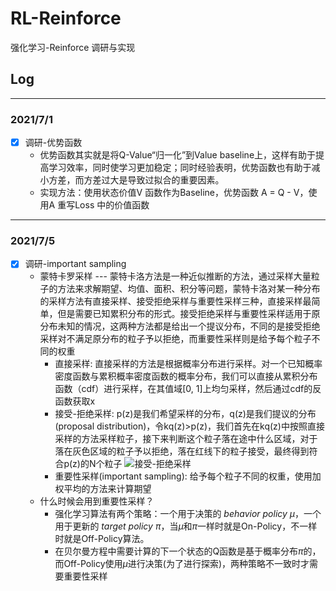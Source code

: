 # RL-Reinforce

强化学习-Reinforce 调研与实现

## Log

---

### 2021/7/1

* [x] 调研-优势函数
  * 优势函数其实就是将Q-Value“归一化”到Value baseline上，这样有助于提高学习效率，同时使学习更加稳定；同时经验表明，优势函数也有助于减小方差，而方差过大是导致过拟合的重要因素。
  * 实现方法：使用状态价值V 函数作为Baseline，优势函数 A = Q - V，使用A 重写Loss 中的价值函数

---

### 2021/7/5

* [x] 调研-important sampling
  * 蒙特卡罗采样 --- 蒙特卡洛方法是一种近似推断的方法，通过采样大量粒子的方法来求解期望、均值、面积、积分等问题，蒙特卡洛对某一种分布的采样方法有直接采样、接受拒绝采样与重要性采样三种，直接采样最简单，但是需要已知累积分布的形式。接受拒绝采样与重要性采样适用于原分布未知的情况，这两种方法都是给出一个提议分布，不同的是接受拒绝采样对不满足原分布的粒子予以拒绝，而重要性采样则是给予每个粒子不同的权重
    * 直接采样: 直接采样的方法是根据概率分布进行采样。对一个已知概率密度函数与累积概率密度函数的概率分布，我们可以直接从累积分布函数（cdf）进行采样，在其值域[0, 1]上均匀采样，然后通过cdf的反函数获取x
    * 接受-拒绝采样: p(z)是我们希望采样的分布，q(z)是我们提议的分布(proposal distribution)，令kq(z)>p(z)，我们首先在kq(z)中按照直接采样的方法采样粒子，接下来判断这个粒子落在途中什么区域，对于落在灰色区域的粒子予以拒绝，落在红线下的粒子接受，最终得到符合p(z)的N个粒子
    ![接受-拒绝采样](https://pic1.zhimg.com/80/v2-7d42fbbccd4b7780de8c5b0444846fa4_720w.jpg)
    * 重要性采样(important sampling): 给予每个粒子不同的权重，使用加权平均的方法来计算期望
  * 什么时候会用到重要性采样？
    * 强化学习算法有两个策略：一个用于决策的 *behavior policy μ*，一个用于更新的 *target policy π*，当*μ*和*π*一样时就是On-Policy，不一样时就是Off-Policy算法。
    * 在贝尔曼方程中需要计算的下一个状态的Q函数是基于概率分布*π*的，而Off-Policy使用*μ*进行决策(为了进行探索)，两种策略不一致时才需要重要性采样
